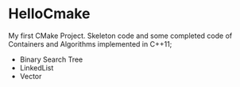 # HelloCmake

My first CMake Project. Skeleton code and some completed code of Containers and Algorithms implemented in C++11;
- Binary Search Tree
- LinkedList
- Vector
